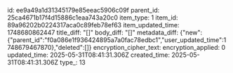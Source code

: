 id: ee9a49a1d31345179e85eeac5906c09f
parent_id: 25ca4671b17f4d15886c1eaa743a20c0
item_type: 1
item_id: 89a96202b0224317aca0c89feb78ef63
item_updated_time: 1748680862447
title_diff: "[]"
body_diff: "[]"
metadata_diff: {"new":{"parent_id":"f0a086e1f936424895a7a0fac78edbc1","user_updated_time":1748679467870},"deleted":[]}
encryption_cipher_text: 
encryption_applied: 0
updated_time: 2025-05-31T08:41:31.306Z
created_time: 2025-05-31T08:41:31.306Z
type_: 13